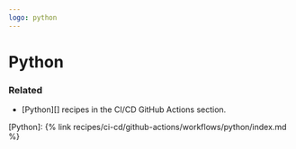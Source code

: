 ```yaml
---
logo: python
---
```

# Python

### Related

- [Python][] recipes in the CI/CD GitHub Actions section.

[Python]: {% link recipes/ci-cd/github-actions/workflows/python/index.md %}
